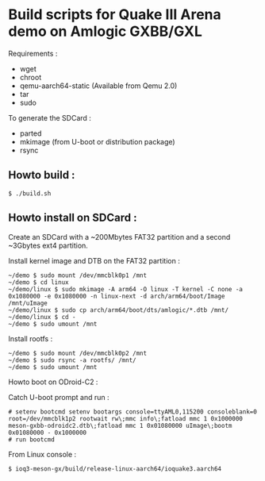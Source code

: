 Build scripts for Quake III Arena demo on Amlogic GXBB/GXL 
==========================================================

Requirements :
 - wget
 - chroot
 - qemu-aarch64-static (Available from Qemu 2.0)
 - tar
 - sudo

To generate the SDCard :
 - parted
 - mkimage (from U-boot or distribution package)
 - rsync

Howto build :
-------------

```
$ ./build.sh
```

Howto install on SDCard :
-------------------------

Create an SDCard with a ~200Mbytes FAT32 partition and a second ~3Gbytes ext4 partition.

Install kernel image and DTB on the FAT32 partition :

```
~/demo $ sudo mount /dev/mmcblk0p1 /mnt
~/demo $ cd linux
~/demo/linux $ sudo mkimage -A arm64 -O linux -T kernel -C none -a 0x1080000 -e 0x1080000 -n linux-next -d arch/arm64/boot/Image /mnt/uImage
~/demo/linux $ sudo cp arch/arm64/boot/dts/amlogic/*.dtb /mnt/
~/demo/linux $ cd -
~/demo $ sudo umount /mnt
```

Install rootfs :

```
~/demo $ sudo mount /dev/mmcblk0p2 /mnt
~/demo $ sudo rsync -a rootfs/ /mnt/
~/demo $ sudo umount /mnt
```

Howto boot on ODroid-C2 :


Catch U-boot prompt and run :
```
# setenv bootcmd setenv bootargs console=ttyAML0,115200 consoleblank=0 root=/dev/mmcblk1p2 rootwait rw\;mmc info\;fatload mmc 1 0x1000000 meson-gxbb-odroidc2.dtb\;fatload mmc 1 0x01080000 uImage\;bootm 0x01080000 - 0x1000000
# run bootcmd
```

From Linux console :
```
$ ioq3-meson-gx/build/release-linux-aarch64/ioquake3.aarch64
```
